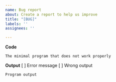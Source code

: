 ```yaml
---
name: Bug report
about: Create a report to help us improve
title: "[BUG]"
labels: ''
assignees: ''

---
```


**Code**
```
The minimal program that does not work properly
```

**Output**
[ ] Error message
[ ] Wrong output
```
Program output
```
